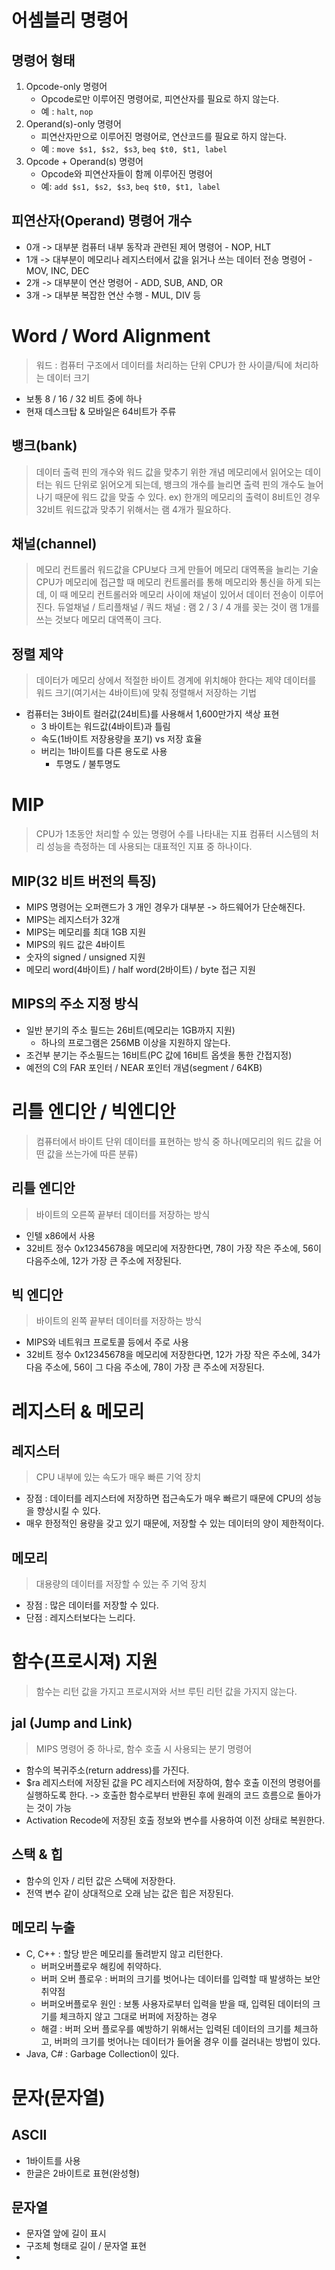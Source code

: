 # 어셈블리 명령어
## 명령어 형태
1. Opcode-only 명령어
    - Opcode로만 이루어진 명령어로, 피연산자를 필요로 하지 않는다.
    - 예 : `halt`, `nop`
2. Operand(s)-only 명령어
   - 피연산자만으로 이루어진 명령어로, 연산코드를 필요로 하지 않는다.
   - 예 : `move $s1, $s2, $s3`, `beq $t0, $t1, label`
3. Opcode + Operand(s) 명령어
   - Opcode와 피연산자들이 함께 이루어진 명령어
   - 예: `add $s1, $s2, $s3`, `beq $t0, $t1, label`
  
## 피연산자(Operand) 명령어 개수
- 0개 -> 대부분 컴퓨터 내부 동작과 관련된 제어 명령어 - NOP, HLT
- 1개 -> 대부분이 메모리나 레지스터에서 값을 읽거나 쓰는 데이터 전송 명령어 - MOV, INC, DEC
- 2개 -> 대부분이 연산 명령어 - ADD, SUB, AND, OR
- 3개 -> 대부분 복잡한 연산 수행 - MUL, DIV 등

# Word / Word Alignment
> 워드 : 컴퓨터 구조에서 데이터를 처리하는 단위
> CPU가 한 사이클/틱에 처리하는 데이터 크기
- 보통 8 / 16 / 32 비트 중에 하나
- 현재 데스크탑 & 모바일은 64비트가 주류

## 뱅크(bank)
> 데이터 출력 핀의 개수와 워드 값을 맞추기 위한 개념
메모리에서 읽어오는 데이터는 워드 단위로 읽어오게 되는데, 뱅크의 개수를 늘리면 출력 핀의 개수도 늘어나기 때문에 워드 값을 맞출 수 있다.
ex) 한개의 메모리의 출력이 8비트인 경우 32비트 워드값과 맞추기 위해서는 램 4개가 필요하다.

## 채널(channel)
> 메모리 컨트롤러 워드값을 CPU보다 크게 만들어 메모리 대역폭을 늘리는 기술
CPU가 메모리에 접근할 때 메모리 컨트롤러를 통해 메모리와 통신을 하게 되는데, 이 때 메모리 컨트롤러와 메모리 사이에 채널이 있어서 데이터 전송이 이루어진다.
듀얼채널 / 트리플채널 / 쿼드 채널 : 램 2 / 3 / 4 개를 꽂는 것이 램 1개를 쓰는 것보다 메모리 대역폭이 크다.

## 정렬 제약
> 데이터가 메모리 상에서 적절한 바이트 경계에 위치해야 한다는 제약
> 데이터를 워드 크기(여기서는 4바이트)에 맞춰 정렬해서 저장하는 기법

- 컴퓨터는 3바이트 컬러값(24비트)를 사용해서 1,600만가지 색상 표현
  - 3 바이트는 워드값(4바이트)과 틀림
  - 속도(1바이트 저장용량을 포기) vs 저장 효율
  - 버리는 1바이트를 다른 용도로 사용
    - 투명도 / 불투명도

# MIP
> CPU가 1초동안 처리할 수 있는 명령어 수를 나타내는 지표
> 컴퓨터 시스템의 처리 성능을 측정하는 데 사용되는 대표적인 지표 중 하나이다.
## MIP(32 비트 버전의 특징)
- MIPS 명령어는 오퍼랜드가 3 개인 경우가 대부분 -> 하드웨어가 단순해진다.
- MIPS는 레지스터가 32개
- MIPS는 메모리를 최대 1GB 지원
- MIPS의 워드 값은 4바이트
- 숫자의 signed / unsigned 지원
- 메모리 word(4바이트) / half word(2바이트) / byte 접근 지원
## MIPS의 주소 지정 방식
- 일반 분기의 주소 필드는 26비트(메모리는 1GB까지 지원)
  - 하나의 프로그램은 256MB 이상을 지원하지 않는다.
- 조건부 분기는 주소필드는 16비트(PC 값에 16비트 옵셋을 통한 간접지정)
- 예전의 C의 FAR 포인터 / NEAR 포인터 개념(segment / 64KB)
  
# 리틀 엔디안 / 빅엔디안
> 컴퓨터에서 바이트 단위 데이터를 표현하는 방식 중 하나(메모리의 워드 값을 어떤 값을 쓰는가에 따른 분류)

## 리틀 엔디안
> 바이트의 오른쪽 끝부터 데이터를 저장하는 방식
- 인텔 x86에서 사용
- 32비트 정수 0x12345678을 메모리에 저장한다면, 78이 가장 작은 주소에, 56이 다음주소에, 12가 가장 큰 주소에 저장된다. 

## 빅 엔디안
> 바이트의 왼쪽 끝부터 데이터를 저장하는 방식
- MIPS와 네트워크 프로토콜 등에서 주로 사용
- 32비트 정수 0x12345678을 메모리에 저장한다면, 12가 가장 작은 주소에, 34가 다음 주소에, 56이 그 다음 주소에, 78이 가장 큰 주소에 저장된다.

# 레지스터 & 메모리
## 레지스터
> CPU 내부에 있는 속도가 매우 빠른 기억 장치
- 장점 : 데이터를 레지스터에 저장하면 접근속도가 매우 빠르기 때문에 CPU의 성능을 향상시킬 수 있다.
- 매우 한정적인 용량을 갖고 있기 때문에, 저장할 수 있는 데이터의 양이 제한적이다.
  
## 메모리
> 대용량의 데이터를 저장할 수 있는 주 기억 장치
- 장점 : 많은 데이터를 저장할 수 있다.
- 단점 : 레지스터보다는 느리다.

# 함수(프로시져) 지원
> 함수는 리턴 값을 가지고 프로시져와 서브 루틴 리턴 값을 가지지 않는다.

## jal (Jump and Link)
> MIPS 명령어 중 하나로, 함수 호출 시 사용되는 분기 명령어
- 함수의 복귀주소(return address)를 가진다.
- $ra 레지스터에 저장된 값을 PC 레지스터에 저장하여, 함수 호출 이전의 명령어를 실행하도록 한다.
    -> 호출한 함수로부터 반환된 후에 원래의 코드 흐름으로 돌아가는 것이 가능
- Activation Recode에 저장된 호출 정보와 변수를 사용하여 이전 상태로 복원한다.

## 스택 & 힙
- 함수의 인자 / 리턴 값은 스택에 저장한다.
- 전역 변수 같이 상대적으로 오래 남는 값은 힙은 저장된다.

## 메모리 누출
- C, C++ : 할당 받은 메모리를 돌려받지 않고 리턴한다. 
  - 버퍼오버플로우 해킹에 취약하다.
  - 버퍼 오버 플로우 : 버퍼의 크기를 벗어나는 데이터를 입력할 때 발생하는 보안 취약점
  - 버퍼오버플로우 원인 : 보통 사용자로부터 입력을 받을 때, 입력된 데이터의 크기를 체크하지 않고 그대로 버퍼에 저장하는 경우
  - 해결 : 버퍼 오버 플로우를 예방하기 위해서는 입력된 데이터의 크기를 체크하고, 버퍼의 크기를 벗어나는 데이터가 들어올 경우 이를 걸러내는 방법이 있다.
- Java, C# : Garbage Collection이 있다.

# 문자(문자열)
## ASCII
- 1바이트를 사용
- 한글은 2바이트로 표현(완성형)

## 문자열
- 문자열 앞에 길이 표시
- 구조체 형태로 길이 / 문자열 표현
- 

